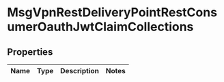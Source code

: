 
# MsgVpnRestDeliveryPointRestConsumerOauthJwtClaimCollections

## Properties
Name | Type | Description | Notes
------------ | ------------- | ------------- | -------------



